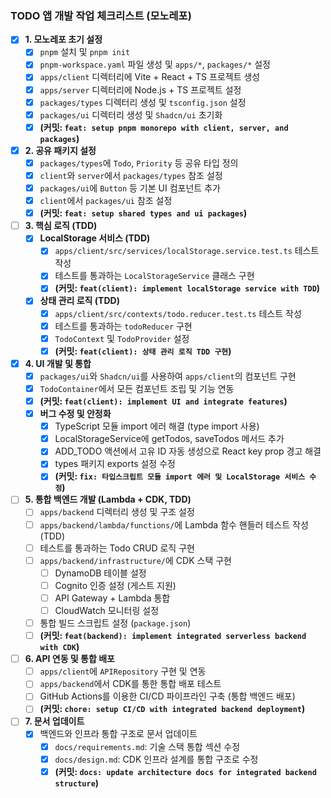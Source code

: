 ### TODO 앱 개발 작업 체크리스트 (모노레포)

-   [x] **1. 모노레포 초기 설정**
    -   [x] `pnpm` 설치 및 `pnpm init`
    -   [x] `pnpm-workspace.yaml` 파일 생성 및 `apps/*`, `packages/*` 설정
    -   [x] `apps/client` 디렉터리에 Vite + React + TS 프로젝트 생성
    -   [x] `apps/server` 디렉터리에 Node.js + TS 프로젝트 설정
    -   [x] `packages/types` 디렉터리 생성 및 `tsconfig.json` 설정
    -   [x] `packages/ui` 디렉터리 생성 및 `Shadcn/ui` 초기화
    -   [x] **(커밋: `feat: setup pnpm monorepo with client, server, and packages`)**

-   [x] **2. 공유 패키지 설정**
    -   [x] `packages/types`에 `Todo`, `Priority` 등 공유 타입 정의
    -   [x] `client`와 `server`에서 `packages/types` 참조 설정
    -   [x] `packages/ui`에 `Button` 등 기본 UI 컴포넌트 추가
    -   [x] `client`에서 `packages/ui` 참조 설정
    -   [x] **(커밋: `feat: setup shared types and ui packages`)**

-   [ ] **3. 핵심 로직 (TDD)**
    -   [x] **LocalStorage 서비스 (TDD)**
        -   [x] `apps/client/src/services/localStorage.service.test.ts` 테스트 작성
        -   [x] 테스트를 통과하는 `LocalStorageService` 클래스 구현
        -   [x] **(커밋: `feat(client): implement localStorage service with TDD`)**
    -   [x] **상태 관리 로직 (TDD)**
        -   [x] `apps/client/src/contexts/todo.reducer.test.ts` 테스트 작성
        -   [x] 테스트를 통과하는 `todoReducer` 구현
        -   [x] `TodoContext` 및 `TodoProvider` 설정
        -   [x] **(커밋: `feat(client): 상태 관리 로직 TDD 구현`)**

-   [x] **4. UI 개발 및 통합**
    -   [x] `packages/ui`와 `Shadcn/ui`를 사용하여 `apps/client`의 컴포넌트 구현
    -   [x] `TodoContainer`에서 모든 컴포넌트 조립 및 기능 연동
    -   [x] **(커밋: `feat(client): implement UI and integrate features`)**
    -   [x] **버그 수정 및 안정화**
        -   [x] TypeScript 모듈 import 에러 해결 (type import 사용)
        -   [x] LocalStorageService에 getTodos, saveTodos 메서드 추가
        -   [x] ADD_TODO 액션에서 고유 ID 자동 생성으로 React key prop 경고 해결
        -   [x] types 패키지 exports 설정 수정
        -   [x] **(커밋: `fix: 타입스크립트 모듈 import 에러 및 LocalStorage 서비스 수정`)**

-   [ ] **5. 통합 백엔드 개발 (Lambda + CDK, TDD)**
    -   [ ] `apps/backend` 디렉터리 생성 및 구조 설정
    -   [ ] `apps/backend/lambda/functions/`에 Lambda 함수 핸들러 테스트 작성 (TDD)
    -   [ ] 테스트를 통과하는 Todo CRUD 로직 구현
    -   [ ] `apps/backend/infrastructure/`에 CDK 스택 구현
        -   [ ] DynamoDB 테이블 설정
        -   [ ] Cognito 인증 설정 (게스트 지원)
        -   [ ] API Gateway + Lambda 통합
        -   [ ] CloudWatch 모니터링 설정
    -   [ ] 통합 빌드 스크립트 설정 (`package.json`)
    -   [ ] **(커밋: `feat(backend): implement integrated serverless backend with CDK`)**

-   [ ] **6. API 연동 및 통합 배포**
    -   [ ] `apps/client`에 `APIRepository` 구현 및 연동
    -   [ ] `apps/backend`에서 CDK를 통한 통합 배포 테스트
    -   [ ] GitHub Actions를 이용한 CI/CD 파이프라인 구축 (통합 백엔드 배포)
    -   [ ] **(커밋: `chore: setup CI/CD with integrated backend deployment`)**

-   [ ] **7. 문서 업데이트**
    -   [x] 백엔드와 인프라 통합 구조로 문서 업데이트
        -   [x] `docs/requirements.md`: 기술 스택 통합 섹션 수정
        -   [x] `docs/design.md`: CDK 인프라 설계를 통합 구조로 수정
        -   [x] **(커밋: `docs: update architecture docs for integrated backend structure`)**